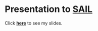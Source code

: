 # Presentation to [SAIL](https://sail.uoregon.edu/)

Click [**here**](http://raw.githack.com/grantmcdermott/SAIL/main/slides.html) to see my slides.